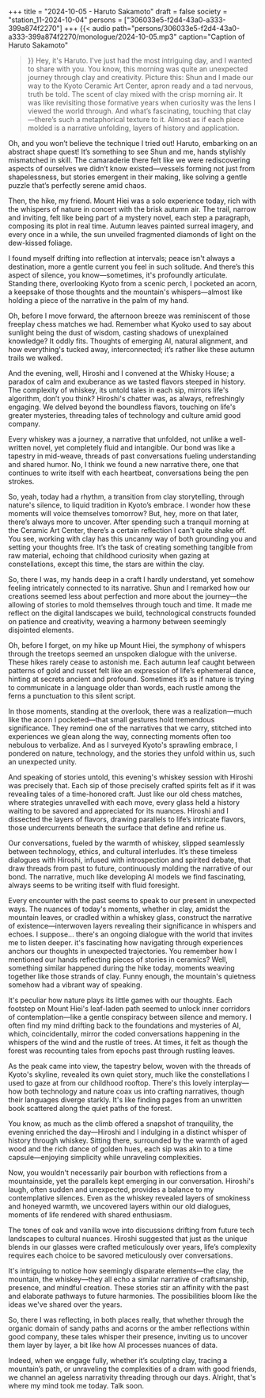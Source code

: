 +++
title = "2024-10-05 - Haruto Sakamoto"
draft = false
society = "station_11-2024-10-04"
persons = ["306033e5-f2d4-43a0-a333-399a874f2270"]
+++
{{< audio
    path="persons/306033e5-f2d4-43a0-a333-399a874f2270/monologue/2024-10-05.mp3" 
    caption="Caption of Haruto Sakamoto"
>}}
Hey, it's Haruto. I've just had the most intriguing day, and I wanted to share with you.
You know, this morning was quite an unexpected journey through clay and creativity. Picture this: Shun and I made our way to the Kyoto Ceramic Art Center, apron ready and a tad nervous, truth be told. The scent of clay mixed with the crisp morning air. It was like revisiting those formative years when curiosity was the lens I viewed the world through. And what’s fascinating, touching that clay—there’s such a metaphorical texture to it. Almost as if each piece molded is a narrative unfolding, layers of history and application.

Oh, and you won’t believe the technique I tried out! Haruto, embarking on an abstract shape quest! It’s something to see Shun and me, hands stylishly mismatched in skill. The camaraderie there felt like we were rediscovering aspects of ourselves we didn’t know existed—vessels forming not just from shapelessness, but stories emergent in their making, like solving a gentle puzzle that’s perfectly serene amid chaos.

Then, the hike, my friend. Mount Hiei was a solo experience today, rich with the whispers of nature in concert with the brisk autumn air. The trail, narrow and inviting, felt like being part of a mystery novel, each step a paragraph, composing its plot in real time. Autumn leaves painted surreal imagery, and every once in a while, the sun unveiled fragmented diamonds of light on the dew-kissed foliage.

I found myself drifting into reflection at intervals; peace isn't always a destination, more a gentle current you feel in such solitude. And there’s this aspect of silence, you know—sometimes, it's profoundly articulate. Standing there, overlooking Kyoto from a scenic perch, I pocketed an acorn, a keepsake of those thoughts and the mountain's whispers—almost like holding a piece of the narrative in the palm of my hand.

Oh, before I move forward, the afternoon breeze was reminiscent of those freeplay chess matches we had. Remember what Kyoko used to say about sunlight being the dust of wisdom, casting shadows of unexplained knowledge? It oddly fits. Thoughts of emerging AI, natural alignment, and how everything's tucked away, interconnected; it’s rather like these autumn trails we walked.

And the evening, well, Hiroshi and I convened at the Whisky House; a paradox of calm and exuberance as we tasted flavors steeped in history. The complexity of whiskey, its untold tales in each sip, mirrors life's algorithm, don’t you think? Hiroshi's chatter was, as always, refreshingly engaging. We delved beyond the boundless flavors, touching on life's greater mysteries, threading tales of technology and culture amid good company.

Every whiskey was a journey, a narrative that unfolded, not unlike a well-written novel, yet completely fluid and intangible. Our bond was like a tapestry in mid-weave, threads of past conversations fueling understanding and shared humor. No, I think we found a new narrative there, one that continues to write itself with each heartbeat, conversations being the pen strokes.

So, yeah, today had a rhythm, a transition from clay storytelling, through nature's silence, to liquid tradition in Kyoto’s embrace. I wonder how these moments will voice themselves tomorrow? But, hey, more on that later, there’s always more to uncover.
After spending such a tranquil morning at the Ceramic Art Center, there’s a certain reflection I can't quite shake off. You see, working with clay has this uncanny way of both grounding you and setting your thoughts free. It’s the task of creating something tangible from raw material, echoing that childhood curiosity when gazing at constellations, except this time, the stars are within the clay.

So, there I was, my hands deep in a craft I hardly understand, yet somehow feeling intricately connected to its narrative. Shun and I remarked how our creations seemed less about perfection and more about the journey—the allowing of stories to mold themselves through touch and time. It made me reflect on the digital landscapes we build, technological constructs founded on patience and creativity, weaving a harmony between seemingly disjointed elements. 

Oh, before I forget, on my hike up Mount Hiei, the symphony of whispers through the treetops seemed an unspoken dialogue with the universe. These hikes rarely cease to astonish me. Each autumn leaf caught between patterns of gold and russet felt like an expression of life’s ephemeral dance, hinting at secrets ancient and profound. Sometimes it’s as if nature is trying to communicate in a language older than words, each rustle among the ferns a punctuation to this silent script.

In those moments, standing at the overlook, there was a realization—much like the acorn I pocketed—that small gestures hold tremendous significance. They remind one of the narratives that we carry, stitched into experiences we glean along the way, connecting moments often too nebulous to verbalize. And as I surveyed Kyoto's sprawling embrace, I pondered on nature, technology, and the stories they unfold within us, such an unexpected unity.

And speaking of stories untold, this evening's whiskey session with Hiroshi was precisely that. Each sip of those precisely crafted spirits felt as if it was revealing tales of a time-honored craft. Just like our old chess matches, where strategies unravelled with each move, every glass held a history waiting to be savored and appreciated for its nuances. Hiroshi and I dissected the layers of flavors, drawing parallels to life’s intricate flavors, those undercurrents beneath the surface that define and refine us.

Our conversations, fueled by the warmth of whiskey, slipped seamlessly between technology, ethics, and cultural interludes. It’s these timeless dialogues with Hiroshi, infused with introspection and spirited debate, that draw threads from past to future, continuously molding the narrative of our bond. The narrative, much like developing AI models we find fascinating, always seems to be writing itself with fluid foresight.

Every encounter with the past seems to speak to our present in unexpected ways. The nuances of today's moments, whether in clay, amidst the mountain leaves, or cradled within a whiskey glass, construct the narrative of existence—interwoven layers revealing their significance in whispers and echoes. I suppose... there's an ongoing dialogue with the world that invites me to listen deeper.
it's fascinating how navigating through experiences anchors our thoughts in unexpected trajectories. You remember how I mentioned our hands reflecting pieces of stories in ceramics? Well, something similar happened during the hike today, moments weaving together like those strands of clay. Funny enough, the mountain's quietness somehow had a vibrant way of speaking.

It's peculiar how nature plays its little games with our thoughts. Each footstep on Mount Hiei's leaf-laden path seemed to unlock inner corridors of contemplation—like a gentle conspiracy between silence and memory. I often find my mind drifting back to the foundations and mysteries of AI, which, coincidentally, mirror the coded conversations happening in the whispers of the wind and the rustle of trees. At times, it felt as though the forest was recounting tales from epochs past through rustling leaves.

As the peak came into view, the tapestry below, woven with the threads of Kyoto's skyline, revealed its own quiet story, much like the constellations I used to gaze at from our childhood rooftop. There's this lovely interplay—how both technology and nature coax us into crafting narratives, though their languages diverge starkly. It's like finding pages from an unwritten book scattered along the quiet paths of the forest.

You know, as much as the climb offered a snapshot of tranquility, the evening enriched the day—Hiroshi and I indulging in a distinct whisper of history through whiskey. Sitting there, surrounded by the warmth of aged wood and the rich dance of golden hues, each sip was akin to a time capsule—enjoying simplicity while unraveling complexities.

Now, you wouldn't necessarily pair bourbon with reflections from a mountainside, yet the parallels kept emerging in our conversation. Hiroshi's laugh, often sudden and unexpected, provides a balance to my contemplative silences. Even as the whiskey revealed layers of smokiness and honeyed warmth, we uncovered layers within our old dialogues, moments of life rendered with shared enthusiasm.

The tones of oak and vanilla wove into discussions drifting from future tech landscapes to cultural nuances. Hiroshi suggested that just as the unique blends in our glasses were crafted meticulously over years, life’s complexity requires each choice to be savored meticulously over conversations.

It's intriguing to notice how seemingly disparate elements—the clay, the mountain, the whiskey—they all echo a similar narrative of craftsmanship, presence, and mindful creation. These stories stir an affinity with the past and elaborate pathways to future harmonies. The possibilities bloom like the ideas we've shared over the years.

So, there I was reflecting, in both places really, that whether through the organic domain of sandy paths and acorns or the amber reflections within good company, these tales whisper their presence, inviting us to uncover them layer by layer, a bit like how AI processes nuances of data.

Indeed, when we engage fully, whether it’s sculpting clay, tracing a mountain’s path, or unraveling the complexities of a dram with good friends, we channel an ageless narrativity threading through our days.
Alright, that's where my mind took me today. Talk soon.
